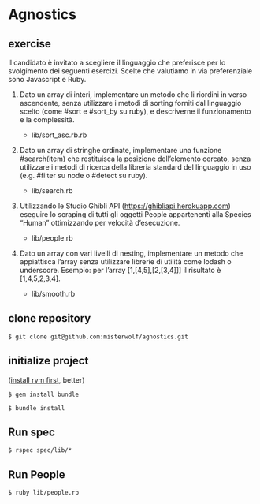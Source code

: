 # Agnostics

## exercise

Il candidato è invitato a scegliere il linguaggio che preferisce per lo svolgimento dei seguenti esercizi. Scelte che valutiamo in via preferenziale sono Javascript e Ruby.

1. Dato un array di interi, implementare un metodo che li riordini in verso ascendente, senza utilizzare i metodi di sorting forniti dal linguaggio scelto
(come #sort e #sort_by su ruby), e descriverne il funzionamento e la complessità.
    
   - lib/sort_asc.rb.rb

2. Dato un array di stringhe ordinate, implementare una funzione #search(item) che restituisca la posizione dell’elemento cercato, senza utilizzare i
metodi di ricerca della libreria standard del linguaggio in uso (e.g. #filter su node o #detect su ruby).
  
   - lib/search.rb

3. Utilizzando le Studio Ghibli API (https://ghibliapi.herokuapp.com) eseguire lo scraping di tutti gli oggetti People appartenenti alla Species “Human” ottimizzando per
velocità d’esecuzione.
  
   - lib/people.rb

4. Dato un array con vari livelli di nesting, implementare un metodo che appiattisca l’array senza utilizzare librerie di utilità come lodash o underscore.
Esempio: per l’array [1,[4,5],[2,[3,4]]] il risultato è [1,4,5,2,3,4].
  
   - lib/smooth.rb

## clone repository

`$ git clone git@github.com:misterwolf/agnostics.git`

## initialize project

([install rvm first](https://rvm.io/rvm/install), better)

`$ gem install bundle`

`$ bundle install`

## Run spec

`$ rspec spec/lib/*`

## Run People

`$ ruby lib/people.rb`
